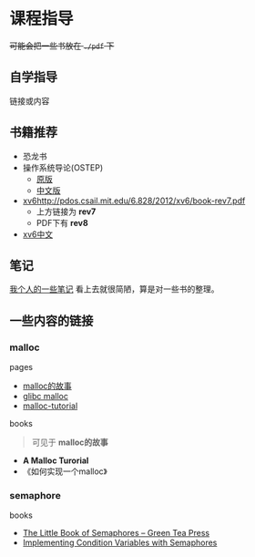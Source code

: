 # 课程指导

~~可能会把一些书放在 `./pdf` 下~~
## 自学指导

链接或内容

## 书籍推荐

- 恐龙书
- 操作系统导论(OSTEP)
  - [原版](https://pages.cs.wisc.edu/~remzi/OSTEP/book-electronic.html)
  - [中文版](https://github.com/remzi-arpacidusseau/ostep-translations/tree/master/chinese)
- [xv6](https://pdos.csail.mit.edu/6.828/2012/xv6/)<http://pdos.csail.mit.edu/6.828/2012/xv6/book-rev7.pdf>
  - 上方链接为 **rev7**
  - PDF下有 **rev8**
- [xv6中文](https://github.com/ranxian/xv6-chinese)
## 笔记

[我个人的一些笔记](https://github.com/HughClub/OperationSystemNote) 看上去就很简陋，算是对一些书的整理。


## 一些内容的链接

### malloc

pages
- [malloc的故事](https://lessisbetter.site/2016/04/14/a-malloc-tutorial/)
- [glibc malloc](https://repo.or.cz/w/glibc.git/blob/HEAD:/malloc/malloc.c)
- [malloc-tutorial](http://danluu.com/malloc-tutorial/)

books
> 可见于 **malloc的故事**

- **A Malloc Turorial**
- 《如何实现一个malloc》

### semaphore

books

- [The Little Book of Semaphores – Green Tea Press](https://greenteapress.com/wp/semaphores/)
- [Implementing Condition Variables with Semaphores](https://www.microsoft.com/en-us/research/wp-content/uploads/2004/12/ImplementingCVs.pdf#:~:text=Implementing%20condition%20variables%20out%20of%20a%20simple%20primitive,your%20kernel%20implementer%20to%20provide%20a%20suitable%20primitive.)

